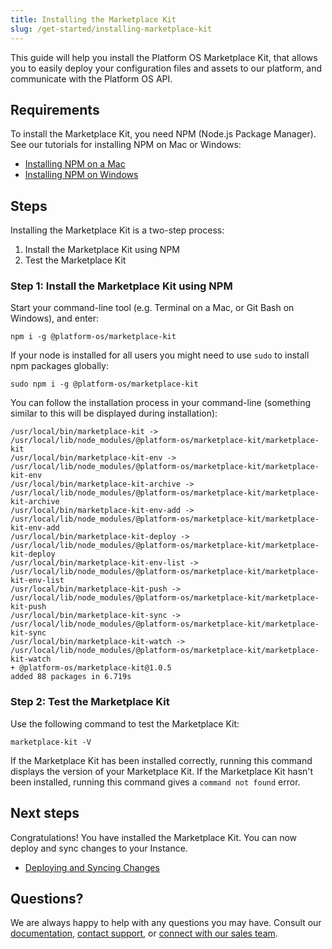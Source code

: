 ```yaml
---
title: Installing the Marketplace Kit
slug: /get-started/installing-marketplace-kit
---
```


This guide will help you install the Platform OS Marketplace Kit, that allows you to easily deploy your configuration files and assets to our platform, and communicate with the Platform OS API.

## Requirements

To install the Marketplace Kit, you need NPM (Node.js Package Manager). See our tutorials for installing NPM on Mac or Windows:

* [Installing NPM on a Mac]()
* [Installing NPM on Windows]()

## Steps

Installing the Marketplace Kit is a two-step process:

1.  Install the Marketplace Kit using NPM
2.  Test the Marketplace Kit

### Step 1: Install the Marketplace Kit using NPM

Start your command-line tool (e.g. Terminal on a Mac, or Git Bash on Windows), and enter:

```
npm i -g @platform-os/marketplace-kit
```

If your node is installed for all users you might need to use `sudo` to install npm packages globally:

```
sudo npm i -g @platform-os/marketplace-kit
```

You can follow the installation process in your command-line (something similar to this will be displayed during installation):

```
/usr/local/bin/marketplace-kit -> /usr/local/lib/node_modules/@platform-os/marketplace-kit/marketplace-kit
/usr/local/bin/marketplace-kit-env -> /usr/local/lib/node_modules/@platform-os/marketplace-kit/marketplace-kit-env
/usr/local/bin/marketplace-kit-archive -> /usr/local/lib/node_modules/@platform-os/marketplace-kit/marketplace-kit-archive
/usr/local/bin/marketplace-kit-env-add -> /usr/local/lib/node_modules/@platform-os/marketplace-kit/marketplace-kit-env-add
/usr/local/bin/marketplace-kit-deploy -> /usr/local/lib/node_modules/@platform-os/marketplace-kit/marketplace-kit-deploy
/usr/local/bin/marketplace-kit-env-list -> /usr/local/lib/node_modules/@platform-os/marketplace-kit/marketplace-kit-env-list
/usr/local/bin/marketplace-kit-push -> /usr/local/lib/node_modules/@platform-os/marketplace-kit/marketplace-kit-push
/usr/local/bin/marketplace-kit-sync -> /usr/local/lib/node_modules/@platform-os/marketplace-kit/marketplace-kit-sync
/usr/local/bin/marketplace-kit-watch -> /usr/local/lib/node_modules/@platform-os/marketplace-kit/marketplace-kit-watch
+ @platform-os/marketplace-kit@1.0.5
added 88 packages in 6.719s
```

### Step 2: Test the Marketplace Kit

Use the following command to test the Marketplace Kit:

```
marketplace-kit -V
```

If the Marketplace Kit has been installed correctly, running this command displays the version of your Marketplace Kit. If the Marketplace Kit hasn't been installed, running this command gives a `command not found` error.

## Next steps

Congratulations! You have installed the Marketplace Kit. You can now deploy and sync changes to your Instance.

* [Deploying and Syncing Changes]()

## Questions?

We are always happy to help with any questions you may have. Consult our [documentation](), [contact support](), or [connect with our sales team]().
